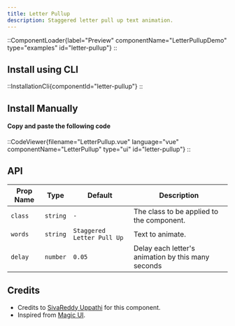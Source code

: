 ```yaml
---
title: Letter Pullup
description: Staggered letter pull up text animation.
---
```


::ComponentLoader{label="Preview" componentName="LetterPullupDemo" type="examples" id="letter-pullup"}
::

## Install using CLI

::InstallationCli{componentId="letter-pullup"}
::

## Install Manually

#### Copy and paste the following code

::CodeViewer{filename="LetterPullup.vue" language="vue" componentName="LetterPullup" type="ui" id="letter-pullup"}
::

## API

| Prop Name | Type     | Default                    | Description                                        |
| --------- | -------- | -------------------------- | -------------------------------------------------- |
| `class`   | `string` | `-`                        | The class to be applied to the component.          |
| `words`   | `string` | `Staggered Letter Pull Up` | Text to animate.                                   |
| `delay`   | `number` | `0.05`                     | Delay each letter's animation by this many seconds |

## Credits

- Credits to [SivaReddy Uppathi](https://github.com/sivareddyuppathi) for this component.
- Inspired from [Magic UI](https://magicui.design/docs/components/letter-pullup).
